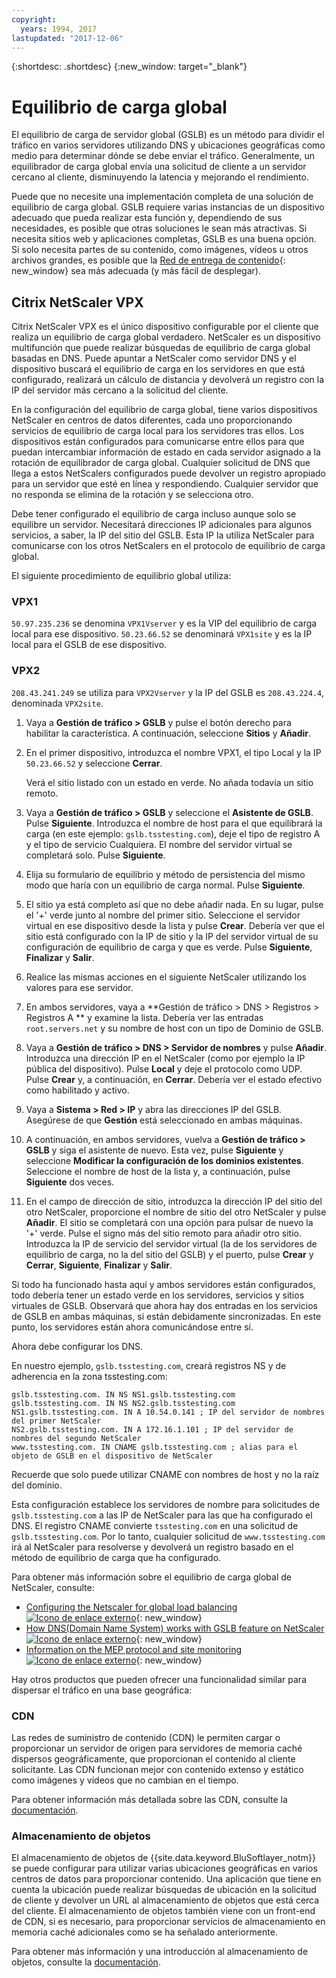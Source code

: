 ```yaml
---
copyright:
  years: 1994, 2017
lastupdated: "2017-12-06"
---
```


{:shortdesc: .shortdesc}
{:new_window: target="_blank"}

# Equilibrio de carga global

El equilibrio de carga de servidor global (GSLB) es un método para dividir el tráfico en varios servidores utilizando DNS y ubicaciones geográficas como medio para determinar dónde se debe enviar el tráfico. Generalmente, un equilibrador de carga global envía una solicitud de cliente a un servidor cercano al cliente, disminuyendo la latencia y mejorando el rendimiento.

Puede que no necesite una implementación completa de una solución de equilibrio de carga global. GSLB requiere varias instancias de un dispositivo adecuado que pueda realizar esta función y, dependiendo de sus necesidades, es posible que otras soluciones le sean más atractivas. Si necesita sitios web y aplicaciones completas, GSLB es una buena opción. Si solo necesita partes de su contenido, como imágenes, vídeos u otros archivos grandes, es posible que la [Red de entrega de contenido](https://console.bluemix.net/docs/infrastructure/CDN/about.html#about-content-delivery-networks-cdn-){: new_window} sea más adecuada (y más fácil de desplegar).

## Citrix NetScaler VPX

Citrix NetScaler VPX es el único dispositivo configurable por el cliente que realiza un equilibrio de carga global verdadero. NetScaler es un dispositivo multifunción que puede realizar búsquedas de equilibrio de carga global basadas en DNS. Puede apuntar a NetScaler como servidor DNS y el dispositivo buscará el equilibrio de carga en los servidores en que está configurado, realizará un cálculo de distancia y devolverá un registro con la IP del servidor más cercano a la solicitud del cliente.

En la configuración del equilibrio de carga global, tiene varios dispositivos NetScaler en centros de datos diferentes, cada uno proporcionando servicios de equilibrio de carga local para los servidores tras ellos. Los dispositivos están configurados para comunicarse entre ellos para que puedan intercambiar información de estado en cada servidor asignado a la rotación de equilibrador de carga global. Cualquier solicitud de DNS que llega a estos NetScalers configurados puede devolver un registro apropiado para un servidor que esté en línea y respondiendo. Cualquier servidor que no responda se elimina de la rotación y se selecciona otro.

Debe tener configurado el equilibrio de carga incluso aunque solo se equilibre un servidor. Necesitará direcciones IP adicionales para algunos servicios, a saber, la IP del sitio del GSLB. Esta IP la utiliza NetScaler para comunicarse con los otros NetScalers en el protocolo de equilibrio de carga global. 

El siguiente procedimiento de equilibrio global utiliza:

### VPX1

`50.97.235.236` se denomina `VPX1Vserver` y es la VIP del equilibrio de carga local para ese dispositivo. `50.23.66.52` se denominará `VPX1site` y es la IP local para el GSLB de ese dispositivo.

### VPX2
`208.43.241.249` se utiliza para `VPX2Vserver` y la IP del GSLB es `208.43.224.4`, denominada `VPX2site`.

1. Vaya a **Gestión de tráfico > GSLB** y pulse el botón derecho para habilitar la característica. A continuación, seleccione **Sitios** y **Añadir**.

2. En el primer dispositivo, introduzca el nombre VPX1, el tipo Local y la IP `50.23.66.52` y seleccione **Cerrar**. 

	Verá el sitio listado con un estado en verde. No añada todavía un sitio remoto.

3. Vaya a **Gestión de tráfico > GSLB** y seleccione el **Asistente de GSLB**. Pulse **Siguiente**. Introduzca el nombre de host para el que equilibrará la carga (en este ejemplo: `gslb.tsstesting.com`), deje el tipo de registro A y el tipo de servicio Cualquiera. El nombre del servidor virtual se completará solo. Pulse **Siguiente**. 

4. Elija su formulario de equilibrio y método de persistencia del mismo modo que haría con un equilibrio de carga normal. Pulse **Siguiente**. 

5. El sitio ya está completo así que no debe añadir nada. En su lugar, pulse el '+' verde junto al nombre del primer sitio. Seleccione el servidor virtual en ese dispositivo desde la lista y pulse **Crear**. Debería ver que el sitio está configurado con la IP de sitio y la IP del servidor virtual de su configuración de equilibrio de carga y que es verde. Pulse **Siguiente**, **Finalizar** y **Salir**.

6. Realice las mismas acciones en el siguiente NetScaler utilizando los valores para ese servidor.

7. En ambos servidores, vaya a **Gestión de tráfico > DNS > Registros > Registros A ** y examine la lista. Debería ver las entradas `root.servers.net` y su nombre de host con un tipo de Dominio de GSLB. 

8. Vaya a **Gestión de tráfico > DNS > Servidor de nombres** y pulse **Añadir**. Introduzca una dirección IP en el NetScaler (como por ejemplo la IP pública del dispositivo). Pulse **Local** y deje el protocolo como UDP. Pulse **Crear** y, a continuación, en **Cerrar**. Debería ver el estado efectivo como habilitado y activo.

9. Vaya a **Sistema > Red > IP** y abra las direcciones IP del GSLB. Asegúrese de que **Gestión** está seleccionado en ambas máquinas.

10. A continuación, en ambos servidores, vuelva a **Gestión de tráfico > GSLB** y siga el asistente de nuevo. Esta vez, pulse **Siguiente** y seleccione **Modificar la configuración de los dominios existentes**. Seleccione el nombre de host de la lista y, a continuación, pulse **Siguiente** dos veces. 

11. En el campo de dirección de sitio, introduzca la dirección IP del sitio del otro NetScaler, proporcione el nombre de sitio del otro NetScaler y pulse **Añadir**. El sitio se completará con una opción para pulsar de nuevo la '+' verde. Pulse el signo más del sitio remoto para añadir otro sitio. Introduzca la IP de servicio del servidor virtual (la de los servidores de equilibrio de carga, no la del sitio del GSLB) y el puerto, pulse **Crear** y **Cerrar**, **Siguiente**, **Finalizar** y **Salir**.

Si todo ha funcionado hasta aquí y ambos servidores están configurados, todo debería tener un estado verde en los servidores, servicios y sitios virtuales de GSLB. Observará que ahora hay dos entradas en los servicios de GSLB en ambas máquinas, si están debidamente sincronizadas. En este punto, los servidores están ahora comunicándose entre sí.

Ahora debe configurar los DNS.

En nuestro ejemplo, `gslb.tsstesting.com`, creará registros NS y de adherencia en la zona tsstesting.com:

    gslb.tsstesting.com. IN NS NS1.gslb.tsstesting.com
    gslb.tsstesting.com. IN NS NS2.gslb.tsstesting.com
    NS1.gslb.tsstesting.com. IN A 10.54.0.141 ; IP del servidor de nombres del primer NetScaler
    NS2.gslb.tsstesting.com. IN A 172.16.1.101 ; IP del servidor de nombres del segundo NetScaler
    www.tsstesting.com. IN CNAME gslb.tsstesting.com ; alias para el objeto de GSLB en el dispositivo de NetScaler

Recuerde que solo puede utilizar CNAME con nombres de host y no la raíz del dominio.

Esta configuración establece los servidores de nombre para solicitudes de `gslb.tsstesting.com` a las IP de NetScaler para las que ha configurado el DNS. El registro CNAME convierte `tsstesting.com` en una solicitud de `gslb.tsstesting.com`. Por lo tanto, cualquier solicitud de `www.tsstesting.com` irá al NetScaler para resolverse y devolverá un registro basado en el método de equilibrio de carga que ha configurado.

Para obtener más información sobre el equilibrio de carga global de NetScaler, consulte:
* [Configuring the Netscaler for global load balancing ![Icono de enlace externo](../../icons/launch-glyph.svg "Icono de enlace externo")](http://support.citrix.com/article/CTX110348){: new_window}
* [How DNS(Domain Name System) works with GSLB feature on NetScaler ![Icono de enlace externo](../../icons/launch-glyph.svg "Icono de enlace externo")](https://support.citrix.com/article/CTX122619){: new_window}
* [Information on the MEP protocol and site monitoring ![Icono de enlace externo](../../icons/launch-glyph.svg "Icono de enlace externo")](http://support.citrix.com/article/CTX111081){: new_window}

Hay otros productos que pueden ofrecer una funcionalidad similar para dispersar el tráfico en una base geográfica:

### CDN

Las redes de suministro de contenido (CDN) le permiten cargar o proporcionar un servidor de origen para servidores de memoria caché dispersos geográficamente, que proporcionan el contenido al cliente solicitante. Las CDN funcionan mejor con contenido extenso y estático como imágenes y vídeos que no cambian en el tiempo.

Para obtener información más detallada sobre las CDN, consulte la [documentación](https://console.bluemix.net/docs/infrastructure/CDN/getting-started.html#getting-started).

### Almacenamiento de objetos

El almacenamiento de objetos de {{site.data.keyword.BluSoftlayer_notm}} se puede configurar para utilizar varias ubicaciones geográficas en varios centros de datos para proporcionar contenido. Una aplicación que tiene en cuenta la ubicación puede realizar búsquedas de ubicación en la solicitud de cliente y devolver un URL al almacenamiento de objetos que está cerca del cliente. El almacenamiento de objetos también viene con un front-end de CDN, si es necesario, para proporcionar servicios de almacenamiento en memoria caché adicionales como se ha señalado anteriormente.

Para obtener más información y una introducción al almacenamiento de objetos, consulte la [documentación](https://console.bluemix.net/docs/services/cloud-object-storage/about-cos.html#about-ibm-cos). 

